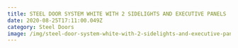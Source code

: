 ```yaml
---
title: STEEL DOOR SYSTEM WHITE WITH 2 SIDELIGHTS AND EXECUTIVE PANELS
date: 2020-08-25T17:11:00.049Z
category: Steel Doors
image: /img/steel-door-system-white-with-2-sidelights-and-executive-panels-1-e1501595729738.jpg
---
```

